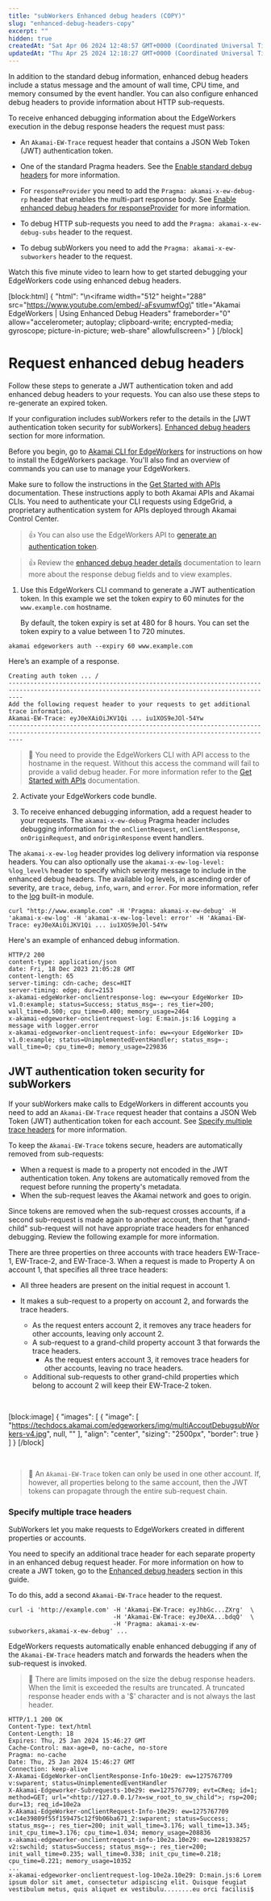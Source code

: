 ```yaml
---
title: "subWorkers Enhanced debug headers (COPY)"
slug: "enhanced-debug-headers-copy"
excerpt: ""
hidden: true
createdAt: "Sat Apr 06 2024 12:48:57 GMT+0000 (Coordinated Universal Time)"
updatedAt: "Thu Apr 25 2024 12:18:27 GMT+0000 (Coordinated Universal Time)"
---
```

In addition to the standard debug information, enhanced debug headers include a status message and the amount of wall time, CPU time, and memory consumed by the event handler. You can also configure enhanced debug headers to provide information about HTTP sub-requests.

To receive enhanced debugging information about the EdgeWorkers execution in the debug response headers the request must pass:

- An `Akamai-EW-Trace` request header that contains a JSON Web Token (JWT) authentication token. 

- One of the standard Pragma headers. See the [Enable standard debug headers](doc:enable-standard-debug-headers) for more information.

- For `responseProvider` you need to add the `Pragma: akamai-x-ew-debug-rp` header that enables the multi-part response body. See [Enable enhanced debug headers for responseProvider](doc:enable-enhanced-debug-headers-for-responseprovider) for more information.

- To debug HTTP sub-requests you need to add the `Pragma: akamai-x-ew-debug-subs` header to the request.

- To debug subWorkers you need to add the `Pragma: akamai-x-ew-subworkers` header to the request.

Watch this five minute video to learn how to get started debugging your EdgeWorkers code using enhanced debug headers.

[block:html]
{
  "html": "\n<iframe width=\"512\" height=\"288\" src=\"https://www.youtube.com/embed/-aFsvumwfOg\" title=\"Akamai EdgeWorkers | Using Enhanced Debug Headers\" frameborder=\"0\" allow=\"accelerometer; autoplay; clipboard-write; encrypted-media; gyroscope; picture-in-picture; web-share\" allowfullscreen></iframe>"
}
[/block]


# Request enhanced debug headers

Follow these steps to generate a JWT authentication token and add enhanced debug headers to your requests. You can also use these steps to re-generate an expired token.

If your configuration includes subWorkers refer to the details in the [JWT authentication token security for subWorkers]. [Enhanced debug headers](doc:enable-enhanced-debug-headers#jwt-autentication-token-security) section for more information. 

Before you begin, go to [Akamai CLI for EdgeWorkers](https://github.com/akamai/cli-edgeworkers#readme) for instructions on how to install the EdgeWorkers package. You'll also find an overview of commands you can use to manage your EdgeWorkers. 

Make sure to follow the instructions in the [Get Started with APIs](https://techdocs.akamai.com/developer/docs/set-up-authentication-credentials) documentation. These instructions apply to both Akamai APIs and Akamai CLIs. You need to authenticate your CLI requests using EdgeGrid, a proprietary authentication system for APIs deployed through Akamai Control Center.

> 👍 You can also use the EdgeWorkers API to [generate an authentication token](ref:post-secure-token).

> 👍 Review the [enhanced debug header details](doc:enhanced-debug-header-details) documentation to learn more about the response debug fields and to view examples.

1. Use this EdgeWorkers CLI command to generate a JWT authentication token. In this example we set the token expiry to 60 minutes for the `www.example.com` hostname.

   By default, the token expiry is set at 480 for 8 hours. You can set the token expiry to a value between 1 to 720 minutes.

```shell
akamai edgeworkers auth --expiry 60 www.example.com
```

Here’s an example of a response.

```shell
Creating auth token ... /
------------------------------------------------------------------------------------------------------------------------------------------------
Add the following request header to your requests to get additional trace information.
Akamai-EW-Trace: eyJ0eXAiOiJKV1Qi ... iu1XOS9eJOl-54Yw
------------------------------------------------------------------------------------------------------------------------------------------------
```

> 📘 You need to provide the EdgeWorkers CLI with API access to the hostname in the request. Without this access the command will fail to provide a valid debug header. For more information refer to the  [Get Started with APIs](https://techdocs.akamai.com/developer/docs/set-up-authentication-credentials) documentation.

2. Activate your EdgeWorkers code bundle.

3. To receive enhanced debugging information, add a request header to your requests. The `akamai-x-ew-debug` Pragma header includes debugging information for the `onClientRequest`, `onClientResponse`, `onOriginRequest`, and `onOriginResponse` event handlers. 

The `akamai-x-ew-log` header provides log delivery information via response headers. You can also optionally use the `akamai-x-ew-log-level: %log_level%` header to specify which severity message to include in the enhanced debug headers. The available log levels, in ascending order of severity, are `trace`, `debug`, `info`, `warn`, and `error`. For more information, refer to the [log](doc:log) built-in module.

```curl
curl "http://www.example.com" -H 'Pragma: akamai-x-ew-debug' -H 'akamai-x-ew-log' -H 'akamai-x-ew-log-level: error' -H 'Akamai-EW-Trace: eyJ0eXAiOiJKV1Qi ... iu1XOS9eJOl-54Yw
```

Here's an example of enhanced debug information.

```http
HTTP/2 200
content-type: application/json
date: Fri, 18 Dec 2023 21:05:28 GMT
content-length: 65
server-timing: cdn-cache; desc=HIT
server-timing: edge; dur=2153
x-akamai-edgeWorker-onclientresponse-log: ew=<your EdgeWorker ID> v1.0:example; status=Success; status_msg=-; res_tier=200; wall_time=0.500; cpu_time=0.400; memory_usage=2464
x-akamai-edgeworker-onclientrequest-log: E:main.js:16 Logging a message with logger.error
x-akamai-edgeworker-onclientrequest-info: ew=<your EdgeWorker ID> v1.0:example; status=UnimplementedEventHandler; status_msg=-; wall_time=0; cpu_time=0; memory_usage=229836
```

## JWT authentication token security for subWorkers

If your subWorkers make calls to EdgeWorkers in different accounts you need to add an `Akamai-EW-Trace` request header that contains a JSON Web Token (JWT) authentication token for each account. See [Specify multiple trace headers](doc:debug-subworkers#specify-multiple-trace-headers) for more information.

To keep the `Akamai-EW-Trace` tokens secure, headers are automatically removed from sub-requests:

- When a request is made to a property not encoded in the JWT authentication token. Any tokens are automatically removed from the request before running the property's metadata.
- When the sub-request leaves the Akamai network and goes to origin.

Since tokens are removed when the sub-request crosses accounts, if a second sub-request is made again to another account, then that "grand-child" sub-request will not have appropriate trace headers for enhanced debugging. Review the following example for more information.

There are three properties on three accounts with trace headers EW-Trace-1, EW-Trace-2, and EW-Trace-3. When a request is made to Property A on account 1, that specifies all three trace headers:

- All three headers are present on the initial request in account 1.
- It makes a sub-request to a property on account 2, and forwards the trace headers.

  - As the request enters account 2, it removes any trace headers for other accounts, leaving only account 2.
  - A sub-request to a grand-child property account 3 that forwards the trace headers.
    - As the request enters account 3, it removes trace headers for other accounts, leaving no trace headers.
  - Additional sub-requests to other grand-child properties which belong to account 2 will keep their EW-Trace-2 token.

<br>

[block:image]
{
  "images": [
    {
      "image": [
        "https://techdocs.akamai.com/edgeworkers/img/multiAccoutDebugsubWorkers-v4.jpg",
        null,
        ""
      ],
      "align": "center",
      "sizing": "2500px",
      "border": true
    }
  ]
}
[/block]


<br>

> 📘 An `Akamai-EW-Trace` token can only be used in one other account. If, however, all properties belong to the same account, then the JWT tokens can propagate through the entire sub-request chain.

### Specify multiple trace headers

SubWorkers let you make requests to EdgeWorkers created in different properties or accounts.

You need to specify an additional trace header for each separate property in an enhanced debug request header. For more information on how to create a JWT token, go to the [Enhanced debug headers](doc:enable-enhanced-debug-headers#request-enhanced-debug-headers) section in this guide.

To do this, add a second `Akamai-EW-Trace` header to the request.

```curl
curl -i 'http://example.com' -H 'Akamai-EW-Trace: eyJhbGc...ZXrg'  \
                             -H 'Akamai-EW-Trace: eyJ0eXA...bdqQ'  \
                             -H 'Pragma: akamai-x-ew-subworkers,akamai-x-ew-debug' ...

```

EdgeWorkers requests automatically enable enhanced debugging if any of the `Akamai-EW-Trace` headers match  and forwards the headers when the sub-request is invoked.

> 📘 There are limits imposed on the size the debug response headers. When the limit is exceeded the results are  truncated. A truncated response header ends with a '$' character and is not always the last header.

```http
HTTP/1.1 200 OK  
Content-Type: text/html  
Content-Length: 18  
Expires: Thu, 25 Jan 2024 15:46:27 GMT  
Cache-Control: max-age=0, no-cache, no-store  
Pragma: no-cache  
Date: Thu, 25 Jan 2024 15:46:27 GMT  
Connection: keep-alive  
X-Akamai-EdgeWorker-onClientResponse-Info-10e29: ew=1275767709 v:swparent; status=UnimplementedEventHandler  
X-Akamai-Edgeworker-Subrequests-10e29: ew=1275767709; evt=CReq; id=1; method=GET; url="<http://127.0.0.1/?x=sw_root_to_sw_child">; rsp=200; dur=13; req_id=10e2a  
X-Akamai-EdgeWorker-onClientRequest-Info-10e29: ew=1275767709 vc14e39809f55f159475c12f9b06ba671_2:swparent; status=Success; status_msg=-; res_tier=200; init_wall_time=3.176; wall_time=13.345; init_cpu_time=3.176; cpu_time=1.034; memory_usage=208836  
x-akamai-edgeworker-onclientrequest-info-10e2a.10e29: ew=1281938257 v2:swchild; status=Success; status_msg=-; res_tier=200; init_wall_time=0.235; wall_time=0.338; init_cpu_time=0.218; cpu_time=0.221; memory_usage=10352  
...  
x-akamai-edgeworker-onclientrequest-log-10e2a.10e29: D:main.js:6 Lorem ipsum dolor sit amet, consectetur adipiscing elit. Quisque feugiat vestibulum metus, quis aliquet ex vestibulu........eu orci facilisi$
```

<br>
